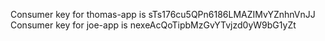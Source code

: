 
Consumer key for thomas-app is sTs176cu5QPn6186LMAZIMvYZnhnVnJJ
Consumer key for joe-app is nexeAcQoTipbMzGvYTvjzd0yW9bG1yZt
